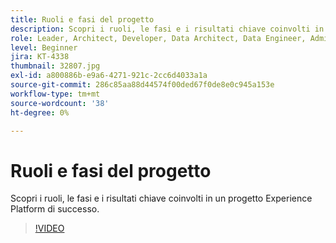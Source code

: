 ```yaml
---
title: Ruoli e fasi del progetto
description: Scopri i ruoli, le fasi e i risultati chiave coinvolti in un progetto Experience Platform di successo.
role: Leader, Architect, Developer, Data Architect, Data Engineer, Admin, User
level: Beginner
jira: KT-4338
thumbnail: 32807.jpg
exl-id: a800886b-e9a6-4271-921c-2cc6d4033a1a
source-git-commit: 286c85aa88d44574f00ded67f0de8e0c945a153e
workflow-type: tm+mt
source-wordcount: '38'
ht-degree: 0%

---
```


# Ruoli e fasi del progetto

Scopri i ruoli, le fasi e i risultati chiave coinvolti in un progetto Experience Platform di successo.

>[!VIDEO](https://video.tv.adobe.com/v/32807?learn=on&enablevpops)

